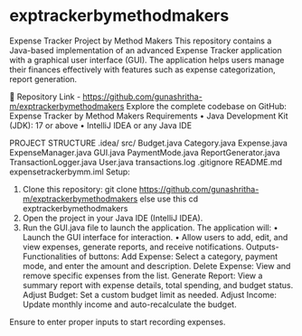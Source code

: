# exptrackerbymethodmakers

Expense Tracker Project by Method Makers
This repository contains a Java-based implementation of an advanced Expense Tracker application with a graphical user interface (GUI). The application helps users manage their finances effectively with features such as expense categorization, report generation.

📂 Repository Link - https://github.com/gunashritha-m/exptrackerbymethodmakers
Explore the complete codebase on GitHub: Expense Tracker by Method Makers
Requirements
•	Java Development Kit (JDK): 17 or above
•	IntelliJ IDEA or any Java IDE

PROJECT STRUCTURE 
.idea/
        src/
             Budget.java
    Category.java
    Expense.java
    ExpenseManager.java
    GUI.java
    PaymentMode.java
    ReportGenerator.java
    TransactionLogger.java
    User.java
    transactions.log
   .gitignore
    README.md
    expensetrackerbymm.iml
Setup:
1.	Clone this repository:
        git clone https://github.com/gunashritha-m/exptrackerbymethodmakers
        else use this cd exptrackerbymethodmakers
2.	Open the project in your Java IDE (IntelliJ IDEA).
3.	Run the GUI.java file to launch the application.
 The application will:
      •	Launch the GUI interface for interaction.
      •	Allow users to add, edit, and view expenses, generate reports, and receive notifications.
Outputs-
Functionalities of buttons:
Add Expense:
Select a category, payment mode, and enter the amount and description.
Delete Expense:
View and remove specific expenses from the list.
Generate Report:
View a summary report with expense details, total spending, and budget status.
Adjust Budget:
Set a custom budget limit as needed.
Adjust Income:
Update monthly income and auto-recalculate the budget.

Ensure to enter proper inputs to start recording expenses.







